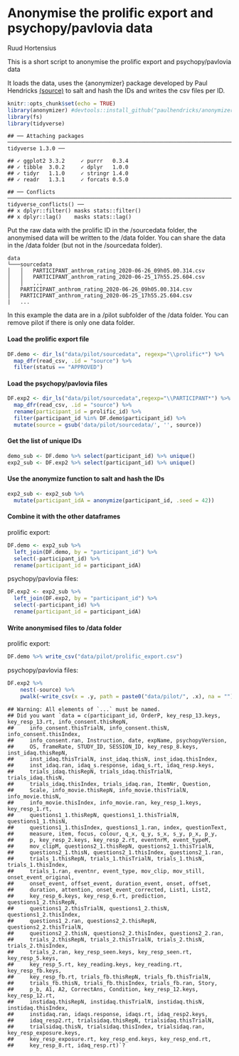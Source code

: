 Anonymise the prolific export and psychopy/pavlovia data
================
Ruud Hortensius

This is a short script to anonymise the prolific export and
psychopy/pavlovia data

It loads the data, uses the {anonymizer} package developed by Paul
Hendricks [(source)](https://github.com/paulhendricks/anonymizer) to salt
and hash the IDs and writes the csv files per ID.

``` r
knitr::opts_chunk$set(echo = TRUE)
library(anonymizer) #devtools::install_github("paulhendricks/anonymizer")
library(fs)
library(tidyverse)
```

    ## ── Attaching packages ───────────────────────────────────────────────────────────────────────────────────────────────── tidyverse 1.3.0 ──

    ## ✓ ggplot2 3.3.2     ✓ purrr   0.3.4
    ## ✓ tibble  3.0.2     ✓ dplyr   1.0.0
    ## ✓ tidyr   1.1.0     ✓ stringr 1.4.0
    ## ✓ readr   1.3.1     ✓ forcats 0.5.0

    ## ── Conflicts ──────────────────────────────────────────────────────────────────────────────────────────────────── tidyverse_conflicts() ──
    ## x dplyr::filter() masks stats::filter()
    ## x dplyr::lag()    masks stats::lag()

Put the raw data with the prolific ID in the /sourcedata folder, the
anonymised data will be written to the /data folder. You can share the
data in the /data folder (but not in the /sourcedata folder).

    data
    └───sourcedata
    │   │   PARTICIPANT_anthrom_rating_2020-06-26_09h05.00.314.csv
    │   │   PARTICIPANT_anthrom_rating_2020-06-25_17h55.25.604.csv 
    │   │   ...
    │   PARTICIPANT_anthrom_rating_2020-06-26_09h05.00.314.csv
    │   PARTICIPANT_anthrom_rating_2020-06-25_17h55.25.604.csv  
    |   ...

In this example the data are in a /pilot subfolder of the /data folder.
You can remove pilot if there is only one data folder.

#### Load the prolific export file

``` r
DF.demo <- dir_ls("data/pilot/sourcedata", regexp="\\prolific*") %>% 
  map_dfr(read_csv, .id = "source") %>% 
  filter(status == "APPROVED") 
```

#### Load the psychopy/pavlovia files

``` r
DF.exp2 <- dir_ls("data/pilot/sourcedata",regexp="\\PARTICIPANT*") %>% 
  map_dfr(read_csv, .id = "source") %>% 
  rename(participant_id = prolific_id) %>%
  filter(participant_id %in% DF.demo$participant_id) %>% 
  mutate(source = gsub('data/pilot/sourcedata/', '', source))
```

#### Get the list of unique IDs

``` r
demo_sub <- DF.demo %>% select(participant_id) %>% unique()
exp2_sub <- DF.exp2 %>% select(participant_id) %>% unique()
```

#### Use the anonymize function to salt and hash the IDs

``` r
exp2_sub <- exp2_sub %>% 
  mutate(participant_idA = anonymize(participant_id, .seed = 42))
```

#### Combine it with the other dataframes

prolific export:

``` r
DF.demo <- exp2_sub %>% 
  left_join(DF.demo, by = "participant_id") %>% 
  select(-participant_id) %>% 
  rename(participant_id = participant_idA)
```

psychopy/pavlovia files:

``` r
DF.exp2 <- exp2_sub %>% 
  left_join(DF.exp2, by = "participant_id") %>% 
  select(-participant_id) %>% 
  rename(participant_id = participant_idA)
```

#### Write anonymised files to /data folder

prolific export:

``` r
DF.demo %>% write_csv("data/pilot/prolific_export.csv")
```

psychopy/pavlovia files:

``` r
DF.exp2 %>%
    nest(-source) %>%
    pwalk(~write_csv(x = .y, path = paste0("data/pilot/", .x), na = ""))
```

    ## Warning: All elements of `...` must be named.
    ## Did you want `data = c(participant_id, OrderP, key_resp_13.keys, key_resp_13.rt, info_consent.thisRepN, 
    ##     info_consent.thisTrialN, info_consent.thisN, info_consent.thisIndex, 
    ##     info_consent.ran, Instruction, date, expName, psychopyVersion, 
    ##     OS, frameRate, STUDY_ID, SESSION_ID, key_resp_8.keys, inst_idaq.thisRepN, 
    ##     inst_idaq.thisTrialN, inst_idaq.thisN, inst_idaq.thisIndex, 
    ##     inst_idaq.ran, idaq_s.response, idaq_s.rt, idaq_resp.keys, 
    ##     trials_idaq.thisRepN, trials_idaq.thisTrialN, trials_idaq.thisN, 
    ##     trials_idaq.thisIndex, trials_idaq.ran, ItemNr, Question, 
    ##     Scale, info_movie.thisRepN, info_movie.thisTrialN, info_movie.thisN, 
    ##     info_movie.thisIndex, info_movie.ran, key_resp_1.keys, key_resp_1.rt, 
    ##     questions1_1.thisRepN, questions1_1.thisTrialN, questions1_1.thisN, 
    ##     questions1_1.thisIndex, questions1_1.ran, index, questionText, 
    ##     measure, item, focus, colour, q_x, q_y, s_x, s_y, p_x, p_y, 
    ##     p, key_resp_2.keys, key_resp_2.rt, eventnrM, event_typeM, 
    ##     mov_clipM, questions2_1.thisRepN, questions2_1.thisTrialN, 
    ##     questions2_1.thisN, questions2_1.thisIndex, questions2_1.ran, 
    ##     trials_1.thisRepN, trials_1.thisTrialN, trials_1.thisN, trials_1.thisIndex, 
    ##     trials_1.ran, eventnr, event_type, mov_clip, mov_still, onset_event_original, 
    ##     onset_event, offset_event, duration_event, onset, offset, 
    ##     duration, attention, onset_event_corrected, List1, List2, 
    ##     key_resp_6.keys, key_resp_6.rt, prediction, questions1_2.thisRepN, 
    ##     questions1_2.thisTrialN, questions1_2.thisN, questions1_2.thisIndex, 
    ##     questions1_2.ran, questions2_2.thisRepN, questions2_2.thisTrialN, 
    ##     questions2_2.thisN, questions2_2.thisIndex, questions2_2.ran, 
    ##     trials_2.thisRepN, trials_2.thisTrialN, trials_2.thisN, trials_2.thisIndex, 
    ##     trials_2.ran, key_resp_seen.keys, key_resp_seen.rt, key_resp_5.keys, 
    ##     key_resp_5.rt, key_reading.keys, key_reading.rt, key_resp_fb.keys, 
    ##     key_resp_fb.rt, trials_fb.thisRepN, trials_fb.thisTrialN, 
    ##     trials_fb.thisN, trials_fb.thisIndex, trials_fb.ran, Story, 
    ##     p_b, A1, A2, CorrectAns, Condition, key_resp_12.keys, key_resp_12.rt, 
    ##     instidaq.thisRepN, instidaq.thisTrialN, instidaq.thisN, instidaq.thisIndex, 
    ##     instidaq.ran, idaqs.response, idaqs.rt, idaq_resp2.keys, 
    ##     idaq_resp2.rt, trialsidaq.thisRepN, trialsidaq.thisTrialN, 
    ##     trialsidaq.thisN, trialsidaq.thisIndex, trialsidaq.ran, key_resp_exposure.keys, 
    ##     key_resp_exposure.rt, key_resp_end.keys, key_resp_end.rt, 
    ##     key_resp_8.rt, idaq_resp.rt)`?
